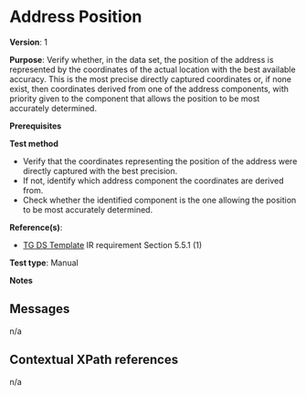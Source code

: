 # Address Position

**Version**: 1

**Purpose**: Verify whether, in the data set, the position of the address is represented by the coordinates of the actual location with the best available accuracy. This is the most precise directly captured coordinates or, if none exist, then coordinates derived from one of the address components, with priority given to the component that allows the position to be most accurately determined.

**Prerequisites**

**Test method**

* Verify that the coordinates representing the position of the address were directly captured with the best precision.
* If not, identify which address component the coordinates are derived from. 
* Check whether the identified component is the one allowing the position to be most accurately determined.

  
**Reference(s)**: 

* [TG DS Template](http://inspire.ec.europa.eu/id/ats/data-ad/3.2/ad-as/README#ref_TG_DS_tmpl) IR requirement Section 5.5.1 (1)

**Test type**: Manual

**Notes**

## Messages

n/a

## Contextual XPath references

n/a
